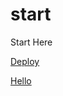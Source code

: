 # start

Start Here

<a href="https://nuvolaris.app/api/v1/web/micheletest/deploy/echo">Deploy</a>


<a href="javascript:(function()%7Balert('hello%20world')%3B%7D)()%3B">Hello</a>
